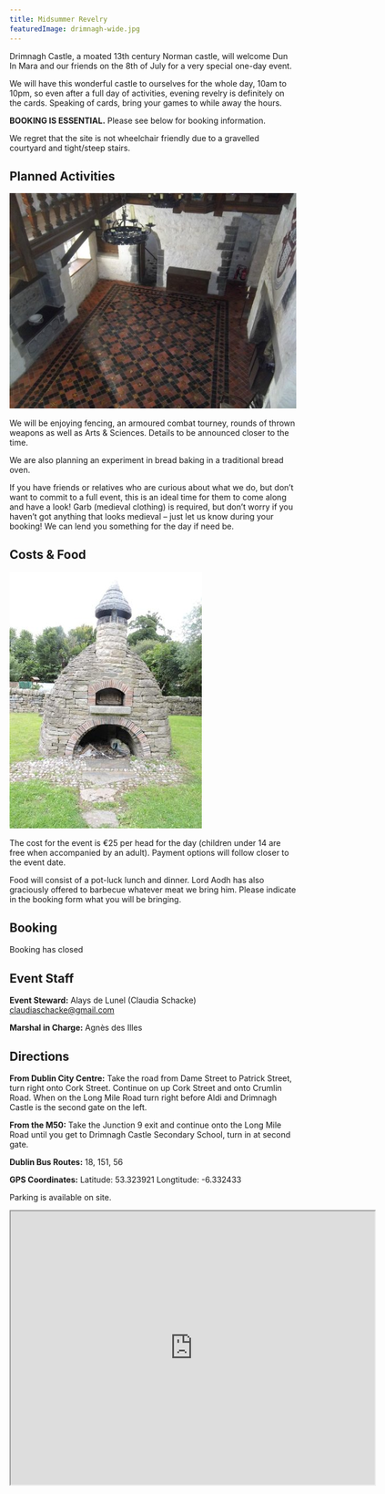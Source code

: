 ```yaml
---
title: Midsummer Revelry
featuredImage: drimnagh-wide.jpg
---
```

Drimnagh Castle, a moated 13th century Norman castle, will welcome Dun In Mara and our friends on the 8th of July for a very special one-day event.

We will have this wonderful castle to ourselves for the whole day, 10am to 10pm, so even after a full day of activities, evening revelry is definitely on the cards. Speaking of cards, bring your games to while away the hours.

**BOOKING IS ESSENTIAL.** Please see below for booking information.

We regret that the site is not wheelchair friendly due to a gravelled courtyard and tight/steep stairs.

## Planned Activities

![main hall](main-hall.jpg)

We will be enjoying fencing, an armoured combat tourney, rounds of thrown weapons as well as Arts & Sciences. Details to be announced closer to the time. 

We are also planning an experiment in bread baking in a traditional bread oven.
 
If you have friends or relatives who are curious about what we do, but don’t want to commit to a full event, this is an ideal time for them to come along and have a look! 
Garb (medieval clothing) is required, but don’t worry if you haven’t got anything that looks medieval – just let us know during your booking! We can lend you something for the day if need be.

## Costs & Food

![bread oven](bread-oven.jpg)

The cost for the event is €25 per head for the day (children under 14 are free when accompanied by an adult). 
Payment options will follow closer to the event date.
 
Food will consist of a pot-luck lunch and dinner. Lord Aodh has also graciously offered to barbecue whatever meat we bring him. Please indicate in the booking form what you will be bringing.

## Booking
 
Booking has closed

## Event Staff

**Event Steward:** Alays de Lunel (Claudia Schacke) claudiaschacke@gmail.com

**Marshal in Charge:** Agnès des Illes

## Directions
 
**From Dublin City Centre:** Take the road from Dame Street to Patrick Street, turn right onto Cork Street. Continue on up Cork Street and onto Crumlin Road. When on the Long Mile Road turn right before Aldi and Drimnagh Castle is the second gate on the left.
 
**From the M50:** Take the Junction 9 exit and continue onto the Long Mile Road until you get to Drimnagh Castle Secondary School, turn in at second gate.
 
**Dublin Bus Routes:** 18, 151, 56
 
**GPS Coordinates:**  Latitude:  53.323921   Longtitude﻿: -6.332433

Parking is available on site.

<iframe src="https://www.google.com/maps/d/embed?mid=1jYQYoQI7Gm1QhIckb1MvSIP-548&z=16" width="640" height="480"></iframe>